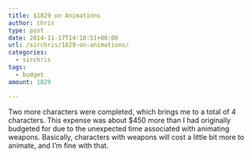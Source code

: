 ```yaml
---
title: $1829 on Animations
author: chris
type: post
date: 2014-11-17T14:10:51+00:00
url: /sirchris/1829-on-animations/
categories:
  - sirchris
tags:
  - budget
amount: 1829

---
```

Two more characters were completed, which brings me to a total of 4 characters. This expense was about $450 more than I had originally budgeted for due to the unexpected time associated with animating weapons. Basically, characters with weapons will cost a little bit more to animate, and I&#8217;m fine with that.
<!--more-->